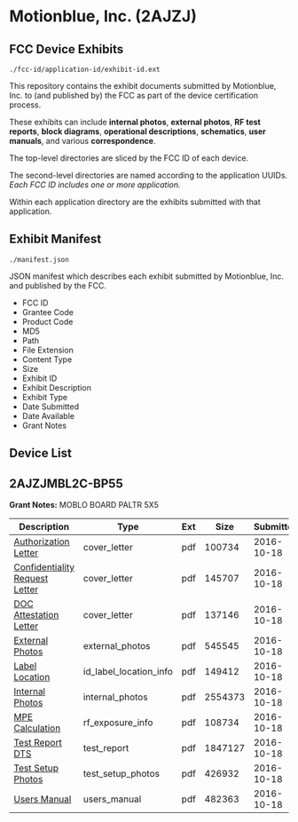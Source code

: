 # Motionblue, Inc. (2AJZJ)
## FCC Device Exhibits

```
./fcc-id/application-id/exhibit-id.ext
```

This repository contains the exhibit documents submitted by Motionblue, Inc. to (and published by) the FCC as part of the device certification process.

These exhibits can include **internal photos**, **external photos**, **RF test reports**, **block diagrams**, **operational descriptions**, **schematics**, **user manuals**, and various **correspondence**.

The top-level directories are sliced by the FCC ID of each device.

The second-level directories are named according to the application UUIDs. *Each FCC ID includes one or more application.*

Within each application directory are the exhibits submitted with that application. 

## Exhibit Manifest

```
./manifest.json
```

JSON manifest which describes each exhibit submitted by Motionblue, Inc. and published by the FCC.

- FCC ID
- Grantee Code
- Product Code
- MD5
- Path
- File Extension
- Content Type
- Size
- Exhibit ID
- Exhibit Description
- Exhibit Type
- Date Submitted
- Date Available
- Grant Notes

## Device List
## 2AJZJMBL2C-BP55
**Grant Notes:** MOBLO BOARD PALTR 5X5

| Description | Type | Ext | Size | Submitted | Available |
| ----------- | ---- | --- | ---- | --------- | --------- |
| [Authorization Letter](2AJZJMBL2C-BP55/d5dcf05cc77f69812404c32dedb1a54f/3166594.pdf) | cover_letter | pdf | 100734 | 2016-10-18 | 2016-10-18 |
| [Confidentiality Request Letter](2AJZJMBL2C-BP55/d5dcf05cc77f69812404c32dedb1a54f/3166595.pdf) | cover_letter | pdf | 145707 | 2016-10-18 | 2016-10-18 |
| [DOC Attestation Letter](2AJZJMBL2C-BP55/d5dcf05cc77f69812404c32dedb1a54f/3166596.pdf) | cover_letter | pdf | 137146 | 2016-10-18 | 2016-10-18 |
| [External Photos](2AJZJMBL2C-BP55/d5dcf05cc77f69812404c32dedb1a54f/3166590.pdf) | external_photos | pdf | 545545 | 2016-10-18 | 2017-04-16 |
| [Label Location](2AJZJMBL2C-BP55/d5dcf05cc77f69812404c32dedb1a54f/3166597.pdf) | id_label_location_info | pdf | 149412 | 2016-10-18 | 2016-10-18 |
| [Internal Photos](2AJZJMBL2C-BP55/d5dcf05cc77f69812404c32dedb1a54f/3166591.pdf) | internal_photos | pdf | 2554373 | 2016-10-18 | 2017-04-16 |
| [MPE Calculation](2AJZJMBL2C-BP55/d5dcf05cc77f69812404c32dedb1a54f/3166598.pdf) | rf_exposure_info | pdf | 108734 | 2016-10-18 | 2016-10-18 |
| [Test Report DTS](2AJZJMBL2C-BP55/d5dcf05cc77f69812404c32dedb1a54f/3166602.pdf) | test_report | pdf | 1847127 | 2016-10-18 | 2016-10-18 |
| [Test Setup Photos](2AJZJMBL2C-BP55/d5dcf05cc77f69812404c32dedb1a54f/3166592.pdf) | test_setup_photos | pdf | 426932 | 2016-10-18 | 2017-04-16 |
| [Users Manual](2AJZJMBL2C-BP55/d5dcf05cc77f69812404c32dedb1a54f/3166593.pdf) | users_manual | pdf | 482363 | 2016-10-18 | 2017-04-16 |
